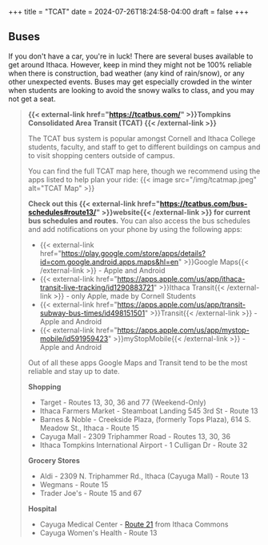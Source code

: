 +++
title = "TCAT"
date = 2024-07-26T18:24:58-04:00
draft = false
+++

## Buses

If you don't have a car, you're in luck! There are several buses available to get around Ithaca. However, keep in mind they might not be 100% reliable when there is construction, bad weather (any kind of rain/snow), or any other unexpected events. Buses may get especially crowded in the winter when students are looking to avoid the snowy walks to class, and you may not get a seat. 

> **{{< external-link href="https://tcatbus.com/" >}}Tompkins Consolidated Area Transit (TCAT) {{< /external-link >}}**
>
> The TCAT bus system is popular amongst Cornell and Ithaca College students, faculty, and staff to get to different buildings on campus and to visit shopping centers outside of campus.
>
> You can find the full TCAT map here, though we recommend using the apps listed to help plan your ride:
>{{< image src="/img/tcatmap.jpeg" alt="TCAT Map" >}}
>
> **Check out this {{< external-link href="https://tcatbus.com/bus-schedules#route13/" >}}website{{< /external-link >}}  for current bus schedules and routes.** 
> You can also access the bus schedules and add notifications on your phone by using the following apps:
> - {{< external-link href="https://play.google.com/store/apps/details?id=com.google.android.apps.maps&hl=en" >}}Google Maps{{< /external-link >}} - Apple and Android
> - {{< external-link href="https://apps.apple.com/us/app/ithaca-transit-live-tracking/id1290883721" >}}Ithaca Transit{{< /external-link >}} - only Apple, made by Cornell Students
> - {{< external-link href="https://apps.apple.com/us/app/transit-subway-bus-times/id498151501" >}}Transit{{< /external-link >}} - Apple and Android
> - {{< external-link href="https://apps.apple.com/us/app/mystop-mobile/id591959423" >}}myStopMobile{{< /external-link >}} - Apple and Android
>
> Out of all these apps Google Maps and Transit tend to be the most reliable and stay up to date.
>
> **Shopping**
> - Target - Routes 13, 30, 36 and 77 (Weekend-Only)
> - Ithaca Farmers Market - Steamboat Landing 545 3rd St - Route 13
> - Barnes & Noble - Creekside Plaza, (formerly Tops Plaza), 614 S. Meadow St., Ithaca - Route 15
> - Cayuga Mall - 2309 Triphammer Road - Routes 13, 30, 36
> - Ithaca Tompkins International Airport - 1 Culligan Dr - Route 32
>
> **Grocery Stores**
> - Aldi - 2309 N. Triphammer Rd., Ithaca (Cayuga Mall) - Route 13
> - Wegmans - Route 15
> - Trader Joe's - Route 15 and 67
>
> **Hospital**
> - Cayuga Medical Center - [Route 21](https://maps.app.goo.gl/ZWCFDay1dW3xf8Gp8) from Ithaca Commons
> - Cayuga Women's Health - Route 13